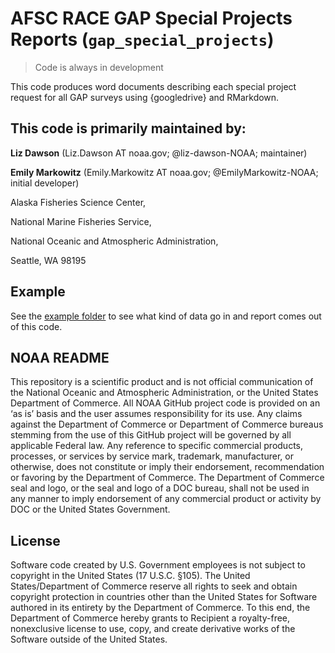 # AFSC RACE GAP Special Projects Reports (`gap_special_projects`)

> Code is always in development

This code produces word documents describing each special project request for all GAP surveys using {googledrive} and RMarkdown. 

## This code is primarily maintained by: 

**Liz Dawson** (Liz.Dawson AT noaa.gov; @liz-dawson-NOAA; maintainer)

**Emily Markowitz** (Emily.Markowitz AT noaa.gov; @EmilyMarkowitz-NOAA; initial developer)

Alaska Fisheries Science Center, 

National Marine Fisheries Service, 

National Oceanic and Atmospheric Administration,

Seattle, WA 98195

## Example

See the [example folder](https://github.com/afsc-gap-products/gap_special_projects/tree/main/example) to see what kind of data go in and report comes out of this code. 

## NOAA README

This repository is a scientific product and is not official communication of the National Oceanic and Atmospheric Administration, or the United States Department of Commerce. All NOAA GitHub project code is provided on an ‘as is’ basis and the user assumes responsibility for its use. Any claims against the Department of Commerce or Department of Commerce bureaus stemming from the use of this GitHub project will be governed by all applicable Federal law. Any reference to specific commercial products, processes, or services by service mark, trademark, manufacturer, or otherwise, does not constitute or imply their endorsement, recommendation or favoring by the Department of Commerce. The Department of Commerce seal and logo, or the seal and logo of a DOC bureau, shall not be used in any manner to imply endorsement of any commercial product or activity by DOC or the United States Government.

## License

Software code created by U.S. Government employees is not subject to copyright in the United States (17 U.S.C. §105). The United States/Department of Commerce reserve all rights to seek and obtain copyright protection in countries other than the United States for Software authored in its entirety by the Department of Commerce. To this end, the Department of Commerce hereby grants to Recipient a royalty-free, nonexclusive license to use, copy, and create derivative works of the Software outside of the United States.
